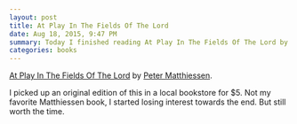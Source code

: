 ```yaml
---
layout: post
title: At Play In The Fields Of The Lord
date: Aug 18, 2015, 9:47 PM
summary: Today I finished reading At Play In The Fields Of The Lord by Peter Matthiessen
categories: books
---
```


[At Play In The Fields Of The Lord](https://en.wikipedia.org/wiki/At_Play_in_the_Fields_of_the_Lord_%28novel%29) by [Peter Matthiessen](https://en.wikipedia.org/wiki/Peter_Matthiessen).

I picked up an original edition of this in a local bookstore for $5.  Not my favorite Matthiessen book, I started losing interest towards the end.  But still worth the time.
